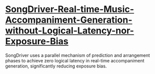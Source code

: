 
# [SongDriver-Real-time-Music-Accompaniment-Generation-without-Logical-Latency-nor-Exposure-Bias](https://dl.acm.org/doi/10.1145/3503161.3548368)
SongDriver uses a parallel mechanism of prediction and arrangement phases to achieve zero logical latency in real-time accompaniment generation, significantly reducing exposure bias.
